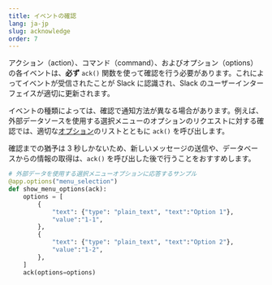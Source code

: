 ```yaml
---
title: イベントの確認
lang: ja-jp
slug: acknowledge
order: 7
---
```


<div class="section-content">

アクション（action）、コマンド（command）、およびオプション（options）の各イベントは、**必ず** `ack()` 関数を使って確認を行う必要があります。これによってイベントが受信されたことが Slack に認識され、Slack のユーザーインターフェイスが適切に更新されます。

イベントの種類によっては、確認で通知方法が異なる場合があります。例えば、外部データソースを使用する選択メニューのオプションのリクエストに対する確認では、適切な[オプション](https://api.slack.com/reference/block-kit/composition-objects#option)のリストとともに `ack()` を呼び出します。

確認までの猶予は 3 秒しかないため、新しいメッセージの送信や、データベースからの情報の取得は、`ack()` を呼び出した後で行うことをおすすめします。

</div>

```python
# 外部データを使用する選択メニューオプションに応答するサンプル
@app.options("menu_selection")
def show_menu_options(ack):
    options = [
        {
            "text": {"type": "plain_text", "text":"Option 1"},
            "value":"1-1",
        },
        {
            "text": {"type": "plain_text", "text":"Option 2"},
            "value":"1-2",
        },
    ]
    ack(options=options)
```
